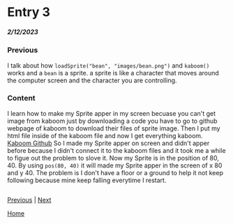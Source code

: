 # Entry 3
##### 2/12/2023

### Previous
I talk about how `loadSprite("bean", "images/bean.png")` and `kaboom()` works and a `bean` is a sprite. a sprite is like a character that moves around the computer screen and the character you are controlling.
### Content
I learn how to make my Sprite apper in my screen becuase you can't get image from kaboom just by downloading a code you have to go to github webpage of kaboom to download their files of sprite image. Then I put my html file inside of the kaboom file and now I get everything kaboom.
[Kaboom Github](https://github.com/replit/kaboom)
So I made my Sprite apper on screen and didn't apper before because I didn't connect it to the kaboom files and it took me a while to figue out the problem to slove it. Now my Sprite is in the position of 80, 40. By using `pos(80, 40)` it will made my Sprite apper in the screen of x 80 and y 40. The problem is I don't have a floor or a ground to help it not keep following because mine keep falling everytime I restart.
```JS

```




[Previous](entry02.md) | [Next](entry04.md)

[Home](../README.md)